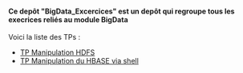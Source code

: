 #### Ce depôt "BigData_Excercices" est un depôt qui regroupe tous les execrices reliés au module BigData
Voici la liste des TPs :
- [TP Manipulation HDFS](./TP_Manipulation_HDFS)
- [TP Manipulation du HBASE via shell](./TP_Manipulation_d'une_table_HBASE_via_des_commandes_shell)

